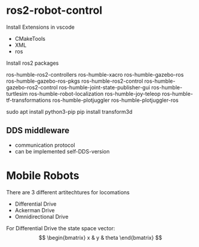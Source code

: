 # ros2-robot-control

Install Extensions in vscode
- CMakeTools
- XML
- ros

Install ros2 packages

ros-humble-ros2-controllers
ros-humble-xacro
ros-humble-gazebo-ros
ros-humble-gazebo-ros-pkgs
ros-humble-ros2-control
ros-humble-gazebo-ros2-control
ros-humble-joint-state-publisher-gui
ros-humble-turtlesim
ros-humble-robot-localization
ros-humble-joy-teleop
ros-humble-tf-transformations
ros-humble-plotjuggler
ros-humble-plotjuggler-ros

sudo apt install python3-pip
pip install transform3d

DDS middleware
--------------
* communication protocol
* can be implemented self-DDS-version

# Mobile Robots
There are 3 different artitechtures for locomations
- Differential Drive
- Ackerman Drive
- Omnidirectional Drive

For Differential Drive the state space vector:
    $$
    \begin{bmatrix} x & y & theta \end{bmatrix}
    $$

